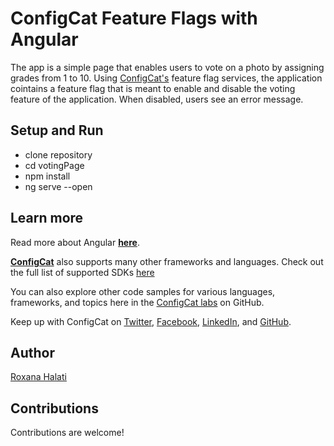 # ConfigCat Feature Flags with Angular

The app is a simple page that enables users to vote on a photo by assigning grades from 1 to 10. Using [ConfigCat's](https://configcat.com/) feature flag services, the application cointains a feature flag that is meant to enable and disable the voting feature of the application. When disabled, users see an error message.

## Setup and Run

- clone repository
- cd votingPage
- npm install
- ng serve --open

## Learn more
Read more about Angular **[here](https://angular.io)**.

[**ConfigCat**](https://configcat.com) also supports many other frameworks and languages. Check out the full list of supported SDKs [here](https://configcat.com/docs/sdk-reference/overview/)

You can also explore other code samples for various languages, frameworks, and topics here in the [ConfigCat labs](https://github.com/configcat-labs) on GitHub.

Keep up with ConfigCat on [Twitter](https://twitter.com/configcat), [Facebook](https://www.facebook.com/configcat), [LinkedIn](https://www.linkedin.com/company/configcat/), and [GitHub](https://github.com/configcat).

## Author
[Roxana Halati](https://github.com/roxanahalati)

## Contributions
Contributions are welcome!
